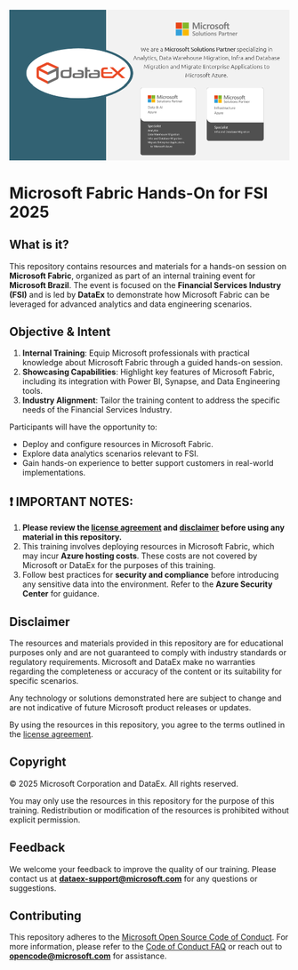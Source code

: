 ![Showcase Image](media/DataEx-Microsoft-Partner.png)


# Microsoft Fabric Hands-On for FSI 2025

## What is it?

This repository contains resources and materials for a hands-on session on **Microsoft Fabric**, organized as part of an internal training event for **Microsoft Brazil**. The event is focused on the **Financial Services Industry (FSI)** and is led by **DataEx** to demonstrate how Microsoft Fabric can be leveraged for advanced analytics and data engineering scenarios.

## Objective & Intent

1. **Internal Training**: Equip Microsoft professionals with practical knowledge about Microsoft Fabric through a guided hands-on session.
2. **Showcasing Capabilities**: Highlight key features of Microsoft Fabric, including its integration with Power BI, Synapse, and Data Engineering tools.
3. **Industry Alignment**: Tailor the training content to address the specific needs of the Financial Services Industry.

Participants will have the opportunity to:

- Deploy and configure resources in Microsoft Fabric.
- Explore data analytics scenarios relevant to FSI.
- Gain hands-on experience to better support customers in real-world implementations.

## :exclamation: IMPORTANT NOTES:

1. **Please review the [license agreement](https://github.com/microsoft/Azure-Analytics-and-AI-Engagement/blob/main/CDP-Retail/license.md) and [disclaimer](https://github.com/microsoft/Azure-Analytics-and-AI-Engagement/blob/main/CDP-Retail/disclaimer.md) before using any material in this repository.**
2. This training involves deploying resources in Microsoft Fabric, which may incur **Azure hosting costs**. These costs are not covered by Microsoft or DataEx for the purposes of this training.
3. Follow best practices for **security and compliance** before introducing any sensitive data into the environment. Refer to the **Azure Security Center** for guidance.

## Disclaimer

The resources and materials provided in this repository are for educational purposes only and are not guaranteed to comply with industry standards or regulatory requirements. Microsoft and DataEx make no warranties regarding the completeness or accuracy of the content or its suitability for specific scenarios.

Any technology or solutions demonstrated here are subject to change and are not indicative of future Microsoft product releases or updates.

By using the resources in this repository, you agree to the terms outlined in the [license agreement](https://github.com/microsoft/Azure-Analytics-and-AI-Engagement/blob/main/CDP-Retail/license.md).

## Copyright

© 2025 Microsoft Corporation and DataEx. All rights reserved.

You may only use the resources in this repository for the purpose of this training. Redistribution or modification of the resources is prohibited without explicit permission.

## Feedback

We welcome your feedback to improve the quality of our training. Please contact us at **[dataex-support@microsoft.com](mailto:dataex-support@microsoft.com)** for any questions or suggestions.

## Contributing

This repository adheres to the [Microsoft Open Source Code of Conduct](https://opensource.microsoft.com/codeofconduct/). For more information, please refer to the [Code of Conduct FAQ](https://opensource.microsoft.com/codeofconduct/faq/) or reach out to **[opencode@microsoft.com](mailto:opencode@microsoft.com)** for assistance.

